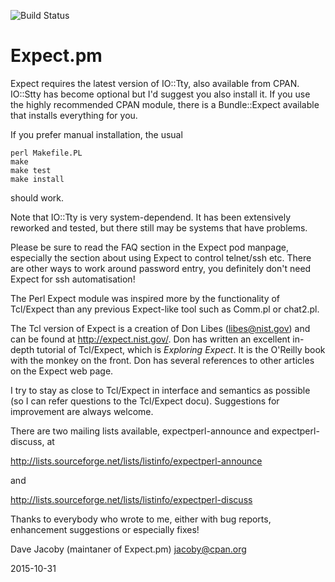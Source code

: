 
![Build Status](https://github.com/jacoby/expect.pm/actions/workflows/main.yml/badge.svg)

Expect.pm
=========

Expect requires the latest version of IO::Tty, also available from
CPAN.  IO::Stty has become optional but I'd suggest you also install
it.  If you use the highly recommended CPAN module, there is a
Bundle::Expect available that installs everything for you.

If you prefer manual installation, the usual

    perl Makefile.PL
    make
    make test
    make install

should work.

Note that IO::Tty is very system-dependend.  It has been extensively
reworked and tested, but there still may be systems that have
problems.

Please be sure to read the FAQ section in the Expect pod manpage, 
especially the section about using Expect to control telnet/ssh etc.
There are other ways to work around password entry, you definitely 
don't need Expect for ssh automatisation!

The Perl Expect module was inspired more by the functionality of
Tcl/Expect than any previous Expect-like tool such as Comm.pl or
chat2.pl.

The Tcl version of Expect is a creation of Don Libes (libes@nist.gov)
and can be found at http://expect.nist.gov/.  Don has written an
excellent in-depth tutorial of Tcl/Expect, which is _Exploring
Expect_.  It is the O'Reilly book with the monkey on the front.  Don
has several references to other articles on the Expect web page.

I try to stay as close to Tcl/Expect in interface and semantics as
possible (so I can refer questions to the Tcl/Expect docu).
Suggestions for improvement are always welcome.

There are two mailing lists available, expectperl-announce and
expectperl-discuss, at

  http://lists.sourceforge.net/lists/listinfo/expectperl-announce

and

  http://lists.sourceforge.net/lists/listinfo/expectperl-discuss

Thanks to everybody who wrote to me, either with bug reports,
enhancement suggestions or especially fixes!

Dave Jacoby (maintaner of Expect.pm)
jacoby@cpan.org

2015-10-31

